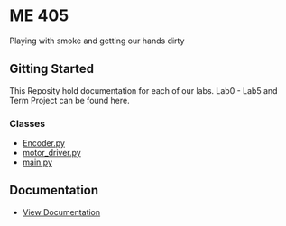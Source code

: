 # ME 405

Playing with smoke and getting our hands dirty

## Gitting Started

This Reposity hold documentation for each of our labs. Lab0 - Lab5 and Term Project can be found here.

### Classes

* [Encoder.py](https://github.com/danrmunic/405Labs/blob/main/Lab1/src/Encoder.py)
* [motor_driver.py](https://github.com/danrmunic/405Labs/blob/main/Lab1/src/motor_driver.py)
* [main.py](https://github.com/danrmunic/405Labs/blob/main/Lab1/src/main.py)

## Documentation

* [View Documentation](https://github.com/danrmunic/405Labs/tree/main/Lab1/docs)
